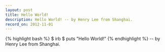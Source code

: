 ```yaml
---
layout: post
title: Hello World!
description: Hello World! -- by Henry Lee from Shanghai.
record_on: 2012-11-01
---
```


{% highlight bash %} 
$ irb
$ puts "Hello World!"
{% endhighlight %}
-- by Henry Lee from Shanghai.
